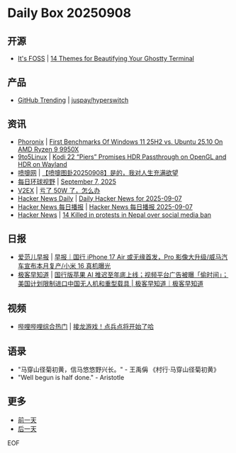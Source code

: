 # Daily Box 20250908

## 开源
- [It's FOSS](https://itsfoss.com/) | [14 Themes for Beautifying Your Ghostty Terminal](https://itsfoss.com/ghostty-themes/)

## 产品
- [GitHub Trending](https://github.com/trending?since=daily) | [juspay/hyperswitch](https://github.com/juspay/hyperswitch)

## 资讯
- [Phoronix](https://www.phoronix.com/) | [First Benchmarks Of Windows 11 25H2 vs. Ubuntu 25.10 On AMD Ryzen 9 9950X](https://www.phoronix.com/review/windows-11-25h2-ubuntu-2510)
- [9to5Linux](https://9to5linux.com/) | [Kodi 22 &#8220;Piers&#8221; Promises HDR Passthrough on OpenGL and HDR on Wayland](https://9to5linux.com/kodi-22-piers-promises-hdr-passthrough-on-opengl-and-hdr-on-wayland)
- [喷嚏网](http://www.dapenti.com/blog/blog.asp?subjectid=70&name=xilei) | [【喷嚏图卦20250908】是的，我对人生充满欲望](http://www.dapenti.com/blog/more.asp?name=xilei&id=188124)
- [每日环球视野](https://idai.ly/) | [September 7, 2025](http://m.idai.ly/se/a193iG?1757203200)
- [V2EX](https://www.v2ex.com/) | [亏了 50W 了，怎么办](https://www.v2ex.com/t/1157737)
- [Hacker News Daily](https://www.daemonology.net/hn-daily/) | [Daily Hacker News for 2025-09-07](https://www.daemonology.net/hn-daily/2025-09-07.html)
- [Hacker News 每日播报](https://hacker-news.agi.li/) | [Hacker News 每日播报 2025-09-07](https://hacker-news.agi.li/post/2025-09-07)
- [Hacker News](https://news.ycombinator.com/front) | [14 Killed in protests in Nepal over social media ban](https://news.ycombinator.com/item?id=45166972)

## 日报
- [爱范儿早报](https://www.ifanr.com/category/ifanrnews) | [早报｜国行 iPhone 17 Air 或无缘首发，Pro 影像大升级/威马汽车宣布本月复产/小米 16 真机曝光](https://www.ifanr.com/1636978)
- [极客早知道](https://www.geekpark.net/column/74) | [国行版苹果 AI 推迟至年底上线；视频平台广告被曝「偷时间」；美国计划限制进口中国无人机和重型载具 | 极客早知道｜极客早知道](https://www.geekpark.net/news/353572)

## 视频
- [哔哩哔哩综合热门](https://www.bilibili.com/v/popular/all/) | [接龙游戏！点兵点将开始了哈](https://b23.tv/BV1Afa9zsEAd)

## 语录
- "马穿山径菊初黄，信马悠悠野兴长。" - 王禹偁 《村行·马穿山径菊初黄》
- "Well begun is half done." - Aristotle

## 更多
- [前一天](daily-box-20250907.md)
- [后一天](daily-box-20250909.md)

EOF
